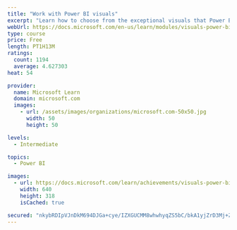 ```yaml
---
title: "Work with Power BI visuals"
excerpt: "Learn how to choose from the exceptional visuals that Power BI makes available to you. Formatting visuals will direct the user’s attention to exactly where you want it, while helping to make the visual easier to read and interpret. You will also learn about how to use key performance indicators (KPIs)."
webUrl: https://docs.microsoft.com/en-us/learn/modules/visuals-power-bi/
type: course
price: Free
length: PT1H13M
ratings:
  count: 1194
  average: 4.627303
heat: 54

provider:
  name: Microsoft Learn
  domain: microsoft.com
  images:
    - url: /assets/images/organizations/microsoft.com-50x50.jpg
      width: 50
      height: 50

levels:
  - Intermediate

topics:
  - Power BI

images:
  - url: https://docs.microsoft.com/learn/achievements/visuals-power-bi-social.png
    width: 640
    height: 318
    isCached: true

secured: "nkybRDIpVJnDkM694DJGa+cye/IZXGUCMM8whwhyqZS5bC/bkA1yjZrD3Mj+Zu/0vVYts3S+8ymrPdXPUEJe1B6/DPg9xedujDRNgyrDnOtSJxQvpMkHmauvnQlfs+8Izi/pzV0FNocO9YxYQYZ2bqju59qDVb/Zcq5FSPO8oFgCpWLpZwxXqS+SUUSBrhk9X4XWY724W87tmsx+mBF119GT4JlcOlUgYoi6ikFRz4GvR7d1iS4aUpml6rEK1Vv3xustKsKASH6IiJU9I+LhCMaDS8ZjAlYa9ijDmJbjQ2iFhiqnl5yzHUxjxwfJxHVD5BozMALpNNSx7pgo5S5irymhmEby7a76irQP2aDAf4zGgP6+pp+lO9z3RXMNm9NAiT8WeiT2GcBOso4Tf2Y52Ft2SMTvVtVEQUdIwb7i3b8=;tEXXjuyb3+XLPS8OP9DpwQ=="
---
```



